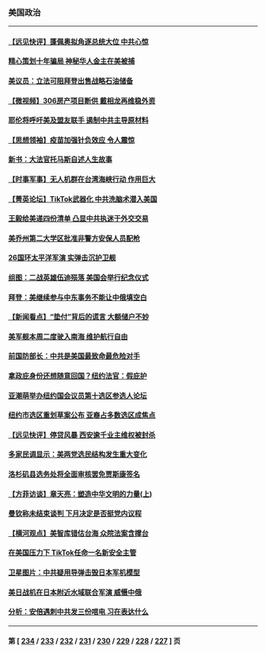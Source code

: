 ### 美国政治
---
#### [【远见快评】蓬佩奥拟角逐总统大位 中共心惊](../../pages/ncid1078159/n13783855.md) 
#### [精心策划十年骗局 神秘华人金主在美被捕](../../pages/ncid1078159/n13783926.md) 
#### [美议员：立法可阻拜登出售战略石油储备](../../pages/ncid1078159/n13783888.md) 
#### [【微视频】306房产项目断供 戴相龙再维稳外资](../../pages/ncid1078159/n13783721.md) 
#### [耶伦将呼吁美及盟友联手 遏制中共主导原材料](../../pages/ncid1078159/n13783693.md) 
#### [【思想领袖】疫苗加强针负效应 令人震惊](../../pages/ncid1078159/n13768670.md) 
#### [新书：大法官托马斯自述人生故事](../../pages/ncid1078159/n13775714.md) 
#### [【时事军事】无人机群在台湾海峡行动 作用巨大](../../pages/ncid1078159/n13782710.md) 
#### [【菁英论坛】TikTok武器化 中共洗脑术潜入美国](../../pages/ncid1078159/n13782413.md) 
#### [王毅给美递四份清单 凸显中共执迷于外交交易](../../pages/ncid1078159/n13782364.md) 
#### [美乔州第二大学区批准非警方安保人员配枪](../../pages/ncid1078159/n13782424.md) 
#### [26国环太平洋军演 实弹击沉护卫舰](../../pages/ncid1078159/n13782416.md) 
#### [组图：二战英雄伍迪殒落 美国会举行纪念仪式](../../pages/ncid1078159/n13782187.md) 
#### [拜登：美继续参与中东事务不能让中俄填空白](../../pages/ncid1078159/n13782254.md) 
#### [【新闻看点】“垫付”背后的谎言 大额储户不妙](../../pages/ncid1078159/n13781917.md) 
#### [美军舰本周二度驶入南海 维护航行自由](../../pages/ncid1078159/n13782091.md) 
#### [前国防部长：中共是美国最致命最危险对手](../../pages/ncid1078159/n13781920.md) 
#### [拿政庇身份还想随意回国？纽约法官：假庇护](../../pages/ncid1078159/n13782064.md) 
#### [亚潮萌举办纽约国会议员第十选区参选人论坛](../../pages/ncid1078159/n13782066.md) 
#### [纽约市选区重划草案公布 亚裔占多数选区成焦点](../../pages/ncid1078159/n13782032.md) 
#### [【远见快评】停贷风暴 西安逾千业主维权被封杀](../../pages/ncid1078159/n13781905.md) 
#### [多家民调显示：美两党选民结构发生重大变化](../../pages/ncid1078159/n13781919.md) 
#### [洛杉矶县选务处将全面审核罢免贾斯康签名](../../pages/ncid1078159/n13781963.md) 
#### [【方菲访谈】章天亮：塑造中华文明的力量(上)](../../pages/ncid1078159/n13781683.md) 
#### [曼钦称未结束谈判 下月决定是否挺党内议程](../../pages/ncid1078159/n13781805.md) 
#### [【横河观点】美智库错估台海 众院法案含撑台](../../pages/ncid1078159/n13781902.md) 
#### [在美国压力下 TikTok任命一名新安全主管](../../pages/ncid1078159/n13781857.md) 
#### [卫星图片：中共疑用导弹击毁日本军机模型](../../pages/ncid1078159/n13781733.md) 
#### [美日战机在日本附近水域联合军演 威慑中俄](../../pages/ncid1078159/n13781581.md) 
#### [分析：安倍遇刺中共发三份唁电 习在表达什么](../../pages/ncid1078159/n13781014.md) 

---
#### 第 [ [234](./234.md) / [233](./233.md) / [232](./232.md) / [231](./231.md) / [230](./230.md) / [229](./229.md) / [228](./228.md) / [227](./227.md) ] 页
